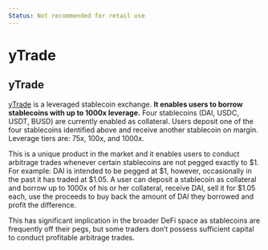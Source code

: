 ```yaml
---
Status: Not recommended for retail use
---
```


# yTrade

## yTrade <a id="yTrade"></a>

[yTrade](https://ytrade.finance/) is a leveraged stablecoin exchange. **It enables users to borrow stablecoins with up to 1000x leverage.** Four stablecoins \(DAI, USDC, USDT, BUSD\) are currently enabled as collateral. Users deposit one of the four stablecoins identified above and receive another stablecoin on margin. Leverage tiers are: 75x, 100x, and 1000x.

This is a unique product in the market and it enables users to conduct arbitrage trades whenever certain stablecoins are not pegged exactly to $1. For example: DAI is intended to be pegged at $1, however, occasionally in the past it has traded at $1.05. A user can deposit a stablecoin as collateral and borrow up to 1000x of his or her collateral, receive DAI, sell it for $1.05 each, use the proceeds to buy back the amount of DAI they borrowed and profit the difference.

This has significant implication in the broader DeFi space as stablecoins are frequently off their pegs, but some traders don’t possess sufficient capital to conduct profitable arbitrage trades.

